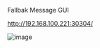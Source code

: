 
Fallbak Message GUI 

http://192.168.100.221:30304/


![image](https://github.com/user-attachments/assets/bce96254-c974-4910-b39b-a88e03d9a8a6)
